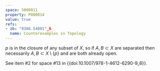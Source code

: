 ```yaml
---
space: S000011
property: P000014
value: true
refs:
- zb: "0386.54001"_6
  name: Counterexamples in Topology
---
```


$p$ is in the closure of any subset of $X$, so if $A,B \subset X$ are separated then necessarily $A,B \subset X \setminus \{p\}$ and are both already open.

See item #2 for space #13 in {{doi:10.1007/978-1-4612-6290-9_6}}.
